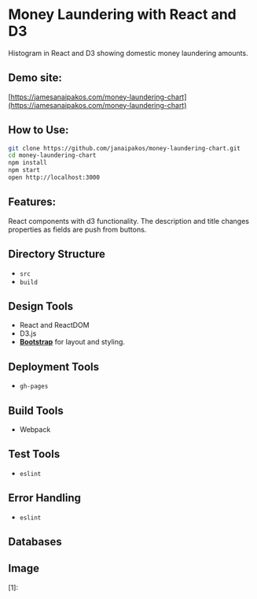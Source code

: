 # Money Laundering with React and D3
Histogram in React and D3 showing domestic money laundering amounts.

## Demo site:
[https://jamesanaipakos.com/money-laundering-chart](https://jamesanaipakos.com/money-laundering-chart)

## How to Use:
```bash
git clone https://github.com/janaipakos/money-laundering-chart.git
cd money-laundering-chart
npm install
npm start
open http://localhost:3000
```

## Features:
React components with d3 functionality. The description and title changes properties as fields are push from buttons.

## Directory Structure 
- `src`
- `build`

## Design Tools
- React and ReactDOM
- D3.js
- [**Bootstrap**](http://getbootstrap.com/) for layout and styling.

## Deployment Tools
- `gh-pages`

## Build Tools
- Webpack

## Test Tools
- `eslint`

## Error Handling
- `eslint`

## Databases

## Image

[1]:
